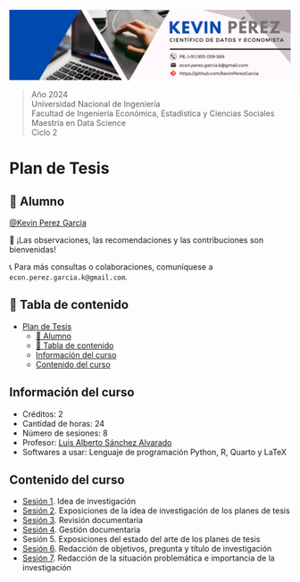 ![logo](https://github.com/kevinPerezGarcia/kevinPerezGarcia/blob/main/logo.png)

> Año 2024 <br>
Universidad Nacional de Ingeniería <br>
Facultad de Ingeniería Económica, Estadística y Ciencias Sociales <br>
Maestría en Data Science <br>
Ciclo 2

# Plan de Tesis

## 👥 Alumno

[@Kevin Perez Garcia](https://www.linkedin.com/in/kevinperezgarcia)

🤝 ¡Las observaciones, las recomendaciones y las contribuciones son bienvenidas!

📞 Para más consultas o colaboraciones, comuníquese a `econ.perez.garcia.k@gmail.com`.

## 📌 Tabla de contenido
- [Plan de Tesis](#plan-de-tesis)
  - [👥 Alumno](#-alumno)
  - [📌 Tabla de contenido](#-tabla-de-contenido)
  - [Información del curso](#información-del-curso)
  - [Contenido del curso](#contenido-del-curso)

## Información del curso

* Créditos: 2
* Cantidad de horas: 24
* Número de sesiones: 8
* Profesor: [Luis Alberto Sánchez Alvarado](https://www.linkedin.com/in/luis-alberto-s%C3%A1nchez-alvarado-573743171/)
* Softwares a usar: Lenguaje de programación Python, R, Quarto y LaTeX

## Contenido del curso

* [Sesión 1](/sesion1.pdf). Idea de investigación
* [Sesión 2](/sesion2.pdf). Exposiciones de la idea de investigación de los planes de tesis
* [Sesión 3](/sesion3.pdf). Revisión documentaria
* [Sesión 4](/sesion4.pdf). Gestión documentaria
* Sesión 5. Exposiciones del estado del arte de los planes de tesis
* [Sesión 6](/sesion6.pdf). Redacción de objetivos, pregunta y título de investigación
* [Sesión 7](/sesion7.pdf). Redacción de la situación problemática e importancia de la investigación